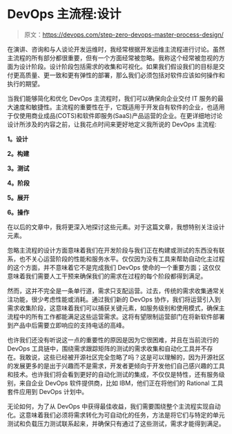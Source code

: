 # DevOps 主流程:设计

> 原文：<https://devops.com/step-zero-devops-master-process-design/>

在演讲、咨询和与人谈论开发运维时，我经常根据开发运维主流程进行讨论。虽然主流程的所有部分都很重要，但有一个方面经常被忽略。我称这个经常被忽视的方面为设计阶段。设计阶段包括需求的收集和可视化。如果我们假设我们的目标是交付更高质量、更一致和更有弹性的部署，那么我们必须包括对软件应该如何操作和执行的期望。

当我们能够简化和优化 DevOps 主流程时，我们可以确保向企业交付 IT 服务的最大速度和敏捷性。主流程的重要性在于，它既适用于开发自有软件的企业，也适用于仅使用商业成品(COTS)和软件即服务(SaaS)产品运营的企业。在更详细地讨论设计所涉及的内容之前，让我花点时间来更好地定义我所说的 DevOps 主流程:

**1。设计**

**2。构建**

**3。测试**

**4。阶段**

**5。展开**

**6。操作**

在以后的文章中，我将更深入地探讨这些元素。对于这篇文章，我想特别关注设计元素。

忽略主流程的设计方面意味着我们在开发阶段与我们正在构建或测试的东西没有联系，也不关心运营阶段的性能和服务水平。仅仅因为没有工具来帮助自动化主过程的这个方面，并不意味着它不是完成我们 DevOps 使命的一个重要方面；这仅仅意味着我们需要人工干预来确保我们的需求在过程的每个阶段都得到满足。

然而，这并不完全是一条单行道，需求只支配运营。过去，传统的需求收集通常关注功能，很少考虑性能或消耗。通过我们新的 DevOps 协作，我们将运营引入到需求收集阶段，这意味着我们可以捕获关键元素，如服务级别和使用模式，确保主流程中的所有工作都能满足这些运营需求。这将有望限制运营部门在将新软件部署到产品中后需要立即响应的支持电话的高峰。

也许我们还没有听说这一点的重要性的原因是因为它很困难，并且在当前流行的 DevOps 工具链中，围绕需求跟踪矩阵的测试的需求收集和自动化工具并不存在。我敢说，这些已经被开源社区完全忽略了吗？这是可以理解的，因为开源社区的发展更多的是出于兴趣而不是需求，开发者更倾向于开发他们自己感兴趣的工具和技术。也许我们将会看到更好的自动化测试的集成，不仅仅是特性，还有服务级别，来自企业 DevOps 软件提供商，比如 IBM，他们正在将他们的 Rational 工具套件应用到 DevOps 计划中。

无论如何，为了从 DevOps 中获得最佳收益，我们需要围绕整个主流程实现自动化。这意味着我们必须将需求转化为可自动化的任务，方法是将它们与特定的单元测试和负载压力测试联系起来，并确保只有通过了这些测试，需求才能得到满足。